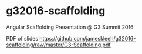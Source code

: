 # g32016-scaffolding
Angular Scaffolding Presentation @ G3 Summit 2016

PDF of slides https://github.com/jameskleeh/g32016-scaffolding/raw/master/G3-Scaffolding.pdf
